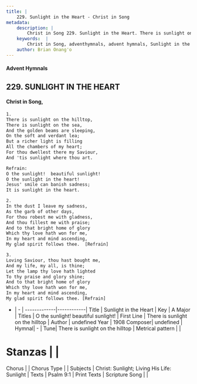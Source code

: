 ```yaml
---
title: |
    229. Sunlight in the Heart - Christ in Song
metadata:
    description: |
        Christ in Song 229. Sunlight in the Heart. There is sunlight on the hilltop, There is sunlight on the sea, And the golden beams are sleeping, On the soft and verdant lea; But a richer light is filling All the chambers of my heart; For thou dwellest there my Saviour, And 'tis sunlight where thou art. 
    keywords:  |
        Christ in Song, adventhymnals, advent hymnals, Sunlight in the Heart, There is sunlight on the hilltop. O the sunlight!  beautiful sunlight!
    author: Brian Onang'o
---
```


#### Advent Hymnals
## 229. SUNLIGHT IN THE HEART
####  Christ in Song,

```txt
1.
There is sunlight on the hilltop,
There is sunlight on the sea,
And the golden beams are sleeping,
On the soft and verdant lea;
But a richer light is filling
All the chambers of my heart;
For thou dwellest there my Saviour,
And 'tis sunlight where thou art.

Refrain:
O the sunlight!  beautiful sunlight!
O the sunlight in the heart!
Jesus' smile can banish sadness;
It is sunlight in the heart.

2.
In the dust I leave my sadness,
As the garb of other days,
For thou robest me with gladness,
And thou fillest me with praise;
And to that bright home of glory
Which thy love hath won for me,
In my heart and mind ascending,
My glad spirit follows thee.  [Refrain]

3.
Loving Saviour, thou hast bought me,
And my life, my all, is thine;
Let the lamp thy love hath lighted
To thy praise and glory shine;
And to that bright home of glory
Which thy love hath won for me,
In my heart and mind ascending,
My glad spirit follows thee. [Refrain]

```

- |   -  |
-------------|------------|
Title | Sunlight in the Heart |
Key | A Major |
Titles | O the sunlight!  beautiful sunlight! |
First Line | There is sunlight on the hilltop |
Author | undefined
Year | 1908
Composer| undefined |
Hymnal|  - |
Tune| There is sunlight on the hilltop |
Metrical pattern | |
# Stanzas |  |
Chorus |  |
Chorus Type |  |
Subjects | Christ: Sunlight; Living His Life: Sunlight |
Texts | Psalm 9:1 |
Print Texts | 
Scripture Song |  |
    
